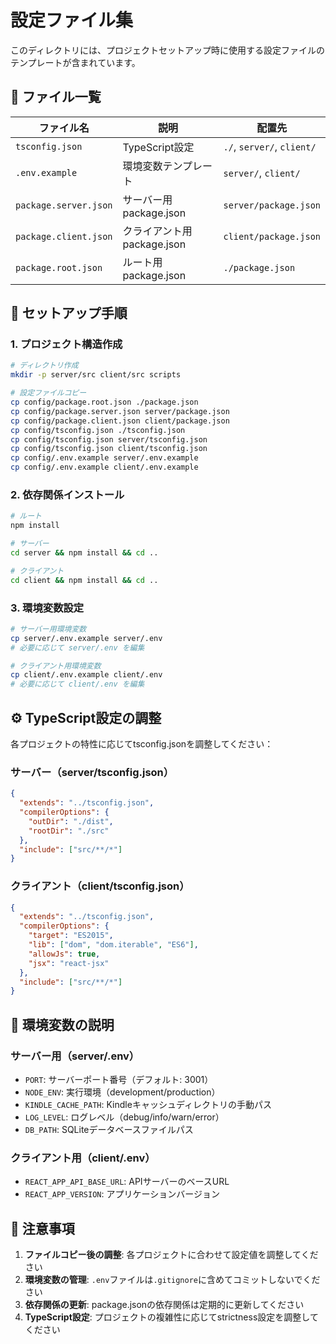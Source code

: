 # 設定ファイル集

このディレクトリには、プロジェクトセットアップ時に使用する設定ファイルのテンプレートが含まれています。

## 📁 ファイル一覧

| ファイル名 | 説明 | 配置先 |
|-----------|------|--------|
| `tsconfig.json` | TypeScript設定 | `./`, `server/`, `client/` |
| `.env.example` | 環境変数テンプレート | `server/`, `client/` |
| `package.server.json` | サーバー用package.json | `server/package.json` |
| `package.client.json` | クライアント用package.json | `client/package.json` |
| `package.root.json` | ルート用package.json | `./package.json` |

## 🚀 セットアップ手順

### 1. プロジェクト構造作成
```bash
# ディレクトリ作成
mkdir -p server/src client/src scripts

# 設定ファイルコピー
cp config/package.root.json ./package.json
cp config/package.server.json server/package.json
cp config/package.client.json client/package.json
cp config/tsconfig.json ./tsconfig.json
cp config/tsconfig.json server/tsconfig.json
cp config/tsconfig.json client/tsconfig.json
cp config/.env.example server/.env.example
cp config/.env.example client/.env.example
```

### 2. 依存関係インストール
```bash
# ルート
npm install

# サーバー
cd server && npm install && cd ..

# クライアント
cd client && npm install && cd ..
```

### 3. 環境変数設定
```bash
# サーバー用環境変数
cp server/.env.example server/.env
# 必要に応じて server/.env を編集

# クライアント用環境変数
cp client/.env.example client/.env
# 必要に応じて client/.env を編集
```

## ⚙️ TypeScript設定の調整

各プロジェクトの特性に応じてtsconfig.jsonを調整してください：

### サーバー（server/tsconfig.json）
```json
{
  "extends": "../tsconfig.json",
  "compilerOptions": {
    "outDir": "./dist",
    "rootDir": "./src"
  },
  "include": ["src/**/*"]
}
```

### クライアント（client/tsconfig.json）
```json
{
  "extends": "../tsconfig.json",
  "compilerOptions": {
    "target": "ES2015",
    "lib": ["dom", "dom.iterable", "ES6"],
    "allowJs": true,
    "jsx": "react-jsx"
  },
  "include": ["src/**/*"]
}
```

## 🔧 環境変数の説明

### サーバー用（server/.env）
- `PORT`: サーバーポート番号（デフォルト: 3001）
- `NODE_ENV`: 実行環境（development/production）
- `KINDLE_CACHE_PATH`: Kindleキャッシュディレクトリの手動パス
- `LOG_LEVEL`: ログレベル（debug/info/warn/error）
- `DB_PATH`: SQLiteデータベースファイルパス

### クライアント用（client/.env）
- `REACT_APP_API_BASE_URL`: APIサーバーのベースURL
- `REACT_APP_VERSION`: アプリケーションバージョン

## 📝 注意事項

1. **ファイルコピー後の調整**: 各プロジェクトに合わせて設定値を調整してください
2. **環境変数の管理**: `.env`ファイルは`.gitignore`に含めてコミットしないでください
3. **依存関係の更新**: package.jsonの依存関係は定期的に更新してください
4. **TypeScript設定**: プロジェクトの複雑性に応じてstrictness設定を調整してください